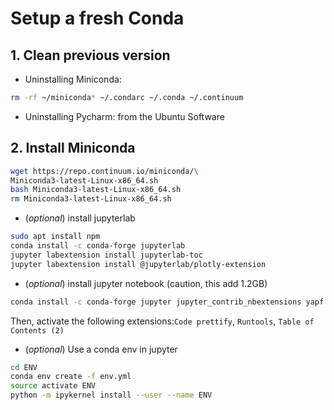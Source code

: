 # Setup a fresh Conda

## 1. Clean previous version
- Uninstalling  Miniconda:
```bash
rm -rf ~/miniconda* ~/.condarc ~/.conda ~/.continuum
```
- Uninstalling Pycharm: from the Ubuntu Software

## 2. Install Miniconda

```bash
wget https://repo.continuum.io/miniconda/\
Miniconda3-latest-Linux-x86_64.sh
bash Miniconda3-latest-Linux-x86_64.sh
rm Miniconda3-latest-Linux-x86_64.sh
```

- (*optional*) install jupyterlab

```bash
sudo apt install npm
conda install -c conda-forge jupyterlab
jupyter labextension install jupyterlab-toc
jupyter labextension install @jupyterlab/plotly-extension
```
- (*optional*) install jupyter notebook (caution, this add 1.2GB)

```bash
conda install -c conda-forge jupyter jupyter_contrib_nbextensions yapf
```
  Then, activate the following extensions:`Code prettify`, `Runtools`, `Table of Contents (2)`

- (*optional*) Use a conda env in jupyter
```bash
cd ENV
conda env create -f env.yml
source activate ENV
python -m ipykernel install --user --name ENV
```
